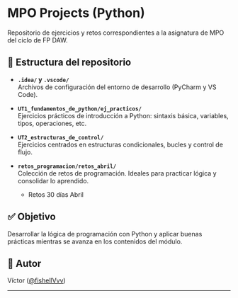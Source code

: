 # MPO Projects (Python)

Repositorio de ejercicios y retos correspondientes a la asignatura de MPO del ciclo de FP DAW.

## 📁 Estructura del repositorio

- **`.idea/` y `.vscode/`**  
  Archivos de configuración del entorno de desarrollo (PyCharm y VS Code).

- **`UT1_fundamentos_de_python/ej_practicos/`**  
  Ejercicios prácticos de introducción a Python: sintaxis básica, variables, tipos, operaciones, etc.

- **`UT2_estructuras_de_control/`**  
  Ejercicios centrados en estructuras condicionales, bucles y control de flujo.

- **`retos_programacion/retos_abril/`**  
  Colección de retos de programación. Ideales para practicar lógica y consolidar lo aprendido.
   - Retos 30 días Abril

## ✅ Objetivo

Desarrollar la lógica de programación con Python y aplicar buenas prácticas mientras se avanza en los contenidos del módulo.

## 🧠 Autor

Víctor ([@fishellVvv](https://github.com/fishellVvv))

---
